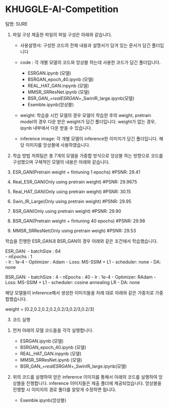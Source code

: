 # KHUGGLE-AI-Competition
팀명: SURE

1. 파일 구성
	제출한 파일의 파일 구성은 아래와 같습니다.

	- 사용설명서: 구성한 코드의 전체 내용과 설명서가 담겨 있는 문서가 담긴 폴더입니다 

	- code : 각 개별 모델의 코드와 앙상블 하는데 사용한 코드가 담긴 폴더입니다. 
		- ESRGAN.ipynb (모델)
		- BSRGAN_epoch_40.ipynb (모델)
		- REAL_HAT_GAN.inpynb (모델)
		- MMSR_SRResNet.ipynb (모델)
		- BSR_GAN_+_realESRGAN_+_SwinIR_large.ipynb(모델)
		- Esemble.ipynb(앙상블)

	- weight: 학습을 시킨 모델의 경우 모델이 학습한 후의 weight, pretrain model의 경우 다운 받은 weight가 담긴 폴더입니다. weight가 없는 경우, ipynb 내부에서 다운 받을 수 있습니다. 

	- inference image: 각 개별 모델이 inference한 이미지가 담긴 폴더입니다. 해당 이미지를 앙상블에 사용하였습니다. 

2. 학습 방법
저희팀은 총 7개의 모델을 가중합 방식으로 앙상블 하는 방향으로 코드를 구성했으며 구체적인 모델의 내용은 아래와 같습니다.

1. ESR_GAN(Pretrain weight + fintuning 1 epochs)	#PSNR: 29.41
2. Real_ESR_GAN(Only using pretrain weight) #PSNR: 29.9675
3. Real_HAT_GAN(Only using pretrain weight) #PSNR: 30.15
4. Swin_IR_Large(Only using pretrain weight) #PSNR: 29.95
5. BSR_GAN(Only using pretrain weight) #PSNR: 29.90
6. BSR_GAN(Pretrain weight + fintuning 40 epochs) #PSNR: 29.98
7. MMSR_SRResNet(Only using pretrain weigh) #PSNR: 29.53


학습을 진행한 ESR_GAN과 BSR_GAN의 경우 아래와 같은 조건에서 학습했습니다.

ESR_GAN: 
	- batchSize : 64          
	- nEpochs : 1          
	- lr : 1e-4
	- Optimizer : Adam
	- Loss: MS-SSIM + L1
	- scheduler: none
	- DA: none

BSR_GAN:
	- batchSize : 4
	- nEpochs  : 40
	- lr : 1e-4
	- Optimizer: RAdam
	- Loss: MS-SSIM + L1 
	- scheduler: cosine annealing LR
	- DA: none

해당 모델들이 inference해서 생성한 이미지들을 차례 대로 아래와 같은 가중치로 가중합했습니다.

weight = [0.2,0.2,0.2,0.2,0.2/3,0.2/3,0.2/3]


3. 코드 실행

1) 먼저 아래의 모델 코드들을 각각 실행합니다.
      - ESRGAN.ipynb (모델)
      - BSRGAN_epoch_40.ipynb (모델)
      - REAL_HAT_GAN.inpynb (모델)
      - MMSR_SRResNet.ipynb (모델)
      - BSR_GAN_+_realESRGAN_+_SwinIR_large.ipynb(모델)

2) 위의 코드를 실행하여 얻은 inference 이미지를 통해서 아래의 코드를 실행하여 앙상블을 진행합니다.
inference 이미지들은 제출 폴더에 제공되었습니다.
앙상블을 진행할 시 이미지의 경로 폴더를 알맞게 수정하면 됩니다.
      - Esemble.ipynb(앙상블)



